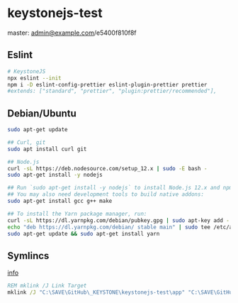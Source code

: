 # keystonejs-test

master: admin@example.com/e5400f810f8f

## Eslint

```bash
# KeystoneJS
npx eslint --init
npm i -D eslint-config-prettier eslint-plugin-prettier prettier
#extends: ["standard", "prettier", "plugin:prettier/recommended"],

```

## Debian/Ubuntu

```bash
sudo apt-get update

## Curl, git
sudo apt install curl git

## Node.js
curl -sL https://deb.nodesource.com/setup_12.x | sudo -E bash -
sudo apt-get install -y nodejs

## Run `sudo apt-get install -y nodejs` to install Node.js 12.x and npm
## You may also need development tools to build native addons:
sudo apt-get install gcc g++ make

## To install the Yarn package manager, run:
curl -sL https://dl.yarnpkg.com/debian/pubkey.gpg | sudo apt-key add -
echo "deb https://dl.yarnpkg.com/debian/ stable main" | sudo tee /etc/apt/sources.list.d/yarn.list
sudo apt-get update && sudo apt-get install yarn
```

## Symlincs

[info](https://www.howtogeek.com/howto/16226/complete-guide-to-symbolic-links-symlinks-on-windows-or-linux/)

```bat
REM mklink /J Link Target
mklink /J "C:\SAVE\GitHub\_KEYSTONE\keystonejs-test\app" "C:\SAVE\GitHub\_KEYSTONE\nextjs-test"
```
